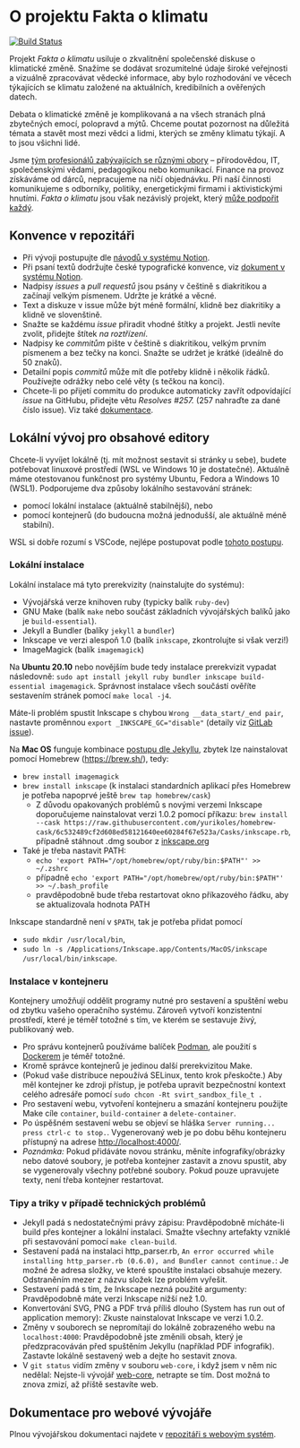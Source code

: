 # O projektu Fakta o klimatu

[![Build Status](https://travis-ci.com/faktaoklimatu/web-cz.svg?branch=master)](https://travis-ci.com/faktaoklimatu/web-cz)

Projekt _Fakta o klimatu_ usiluje o zkvalitnění společenské diskuse o klimatické změně. Snažíme se dodávat srozumitelné údaje široké veřejnosti a vizuálně zpracovávat vědecké informace, aby bylo rozhodování ve věcech týkajících se klimatu založené na aktuálních, kredibilních a ověřených datech.

Debata o klimatické změně je komplikovaná a na všech stranách plná zbytečných emocí, polopravd a mýtů. Chceme poutat pozornost na důležitá témata a stavět most mezi vědci a lidmi, kterých se změny klimatu týkají. A to jsou všichni lidé.

Jsme [tým profesionálů zabývajících se různými obory](CONTRIBUTORS.md) – přírodovědou, IT, společenskými vědami, pedagogikou nebo komunikací. Finance na provoz získáváme od dárců, nepracujeme na ničí objednávku. Při naší činnosti komunikujeme s odborníky, politiky, energetickými firmami i aktivistickými hnutími. _Fakta o klimatu_ jsou však nezávislý projekt, který [může podpořit každý](https://www.darujme.cz/projekt/1203742).

## Konvence v repozitáři

* Při vývoji postupujte dle [návodů v systému Notion](https://faktaoklimatu.notion.site/Workflow-GitHub-57f94afa90864f51845b2be4c553cb6b).
* Při psaní textů dodržujte české typografické konvence, viz [dokument v systému Notion](https://faktaoklimatu.notion.site/Stylistika-a-typografie-86b57bf7662c46738c35e4381e48db47).
* Nadpisy _issues_ a _pull requestů_ jsou psány v češtině s diakritikou a začínají velkým písmenem. Udržte je krátké a věcné.
* Text a diskuze v issue může být méně formální, klidně bez diakritiky a klidně ve slovenštině.
* Snažte se každému _issue_ přiradit vhodné štítky a projekt. Jestli nevíte zvolit, přidejte štítek _na roztřízení_.
* Nadpisy ke _commitům_ pište v češtině s diakritikou, velkým prvním písmenem a bez tečky na konci. Snažte se udržet je krátké (ideálně do 50 znaků).
* Detailní popis _commitů_ může mít dle potřeby klidně i několik řádků. Používejte odrážky nebo celé věty (s tečkou na konci).
* Chcete-li po přijetí commitu do produkce automaticky zavřít odpovídající _issue_ na GitHubu, přidejte větu _Resolves #257._ (257 nahraďte za dané číslo issue). Viz také [dokumentace](https://docs.github.com/en/github/managing-your-work-on-github/linking-a-pull-request-to-an-issue).

## Lokální vývoj pro obsahové editory

Chcete-li vyvíjet lokálně (tj. mít možnost sestavit si stránky u sebe), budete potřebovat linuxové prostředí (WSL ve Windows 10 je dostatečné). Aktuálně máme otestovanou funkčnost pro systémy Ubuntu, Fedora a Windows 10 (WSL1). Podporujeme dva způsoby lokálního sestavování stránek:

* pomocí lokální instalace (aktuálně stabilnější), nebo
* pomocí kontejnerů (do budoucna možná jednodušší, ale aktuálně méně stabilní).

WSL si dobře rozumí s VSCode, nejlépe postupovat podle [tohoto postupu](https://learn.microsoft.com/en-us/windows/wsl/tutorials/wsl-vscode).

### Lokální instalace

Lokální instalace má tyto prerekvizity (nainstalujte do systému):

* Vývojářská verze knihoven ruby (typicky balík `ruby-dev`)
* GNU Make (balík `make` nebo součást základních vývojářských balíků jako je `build-essential`).
* Jekyll a Bundler (balíky `jekyll` a `bundler`)
* Inkscape ve verzi alespoň 1.0 (balík `inkscape`, zkontrolujte si však verzi!)
* ImageMagick (balík `imagemagick`)

Na **Ubuntu 20.10** nebo novějším bude tedy instalace prerekvizit vypadat následovně: `sudo apt install jekyll ruby bundler inkscape build-essential imagemagick`. Správnost instalace všech součástí ověříte sestavením stránek pomocí `make local -j4`.

Máte-li problém spustit Inkscape s chybou `Wrong __data_start/_end pair`, nastavte proměnnou `export _INKSCAPE_GC="disable"` (detaily viz [GitLab issue](https://gitlab.com/inkscape/inkscape/-/issues/1420)).

Na **Mac OS** funguje kombinace [postupu dle Jekyllu](https://jekyllrb.com/docs/installation/macos/), zbytek lze nainstalovat pomocí Homebrew (https://brew.sh/), tedy:
* `brew install imagemagick`
* `brew install inkscape` (k instalaci standardních aplikací přes Homebrew je potřeba napoprvé ještě `brew tap homebrew/cask`)
  * Z důvodu opakovaných problémů s novými verzemi Inkscape doporučujeme nainstalovat verzi 1.0.2 pomocí příkazu: `brew install --cask https://raw.githubusercontent.com/yurikoles/homebrew-cask/6c532489cf2d608ed58121640ee60284f67e523a/Casks/inkscape.rb`, případně stáhnout .dmg soubor z [inkscape.org](https://inkscape.org/release/inkscape-1.0.2/) 
* Také je třeba nastavit PATH: 
  * `echo 'export PATH="/opt/homebrew/opt/ruby/bin:$PATH"' >> ~/.zshrc`
  * případně `echo 'export PATH="/opt/homebrew/opt/ruby/bin:$PATH"' >> ~/.bash_profile`
  * pravděpodobně bude třeba restartovat okno příkazového řádku, aby se aktualizovala hodnota PATH

Inkscape standardně není v `$PATH`, tak je potřeba přidat pomocí
* `sudo mkdir /usr/local/bin`,
* `sudo ln -s /Applications/Inkscape.app/Contents/MacOS/inkscape /usr/local/bin/inkscape`.

### Instalace v kontejneru

Kontejnery umožňují oddělit programy nutné pro sestavení a spuštění webu od zbytku vašeho operačního systému. Zároveň vytvoří konzistentní prostředí, které je téměř totožné s tím, ve kterém se sestavuje živý, publikovaný web.

* Pro správu kontejnerů používáme balíček [Podman](https://podman.io), ale použití s [Dockerem](https://www.docker.com/) je téměř totožné.
* Kromě správce kontejnerů je jedinou další prerekvizitou Make.
* (Pokud vaše distribuce nepoužívá SELinux, tento krok přeskočte.) Aby měl kontejner ke zdroji přístup, je potřeba upravit bezpečnostní kontext celého adresáře pomocí `sudo chcon -Rt svirt_sandbox_file_t .`
* Pro sestavení webu, vytvoření kontejneru a smazání kontejneru použijte Make cíle `container`, `build-container` a `delete-container`.
* Po úspěšném sestavení webu se objeví se hláška `Server running... press ctrl-c to stop.`. Vygenerovaný web je po dobu běhu kontejneru přístupný na adrese <http://localhost:4000/>.
* _Poznámka:_ Pokud přidáváte novou stránku, měníte infografiky/obrázky nebo datové soubory, je potřeba kontejner zastavit a znovu spustit, aby se vygenerovaly všechny potřebné soubory. Pokud pouze upravujete texty, není třeba kontejner restartovat.

### Tipy a triky v případě technických problémů

* Jekyll padá s nedostatečnými právy zápisu: Pravděpodobně mícháte-li build přes kontejner a lokální instalaci. Smažte všechny artefakty vzniklé při sestavování pomocí `make clean-build`.
* Sestavení padá na instalaci http_parser.rb, `An error occurred while installing http_parser.rb (0.6.0), and Bundler cannot continue.`: Je možné že adresa složky, ve které spouštíte instalaci obsahuje mezery. Odstraněním mezer z názvu složek lze problém vyřešit.
* Sestavení padá s tím, že Inkscape nezná použité argumenty: Pravděpodobně máte verzi Inkscape nižší než 1.0.
* Konvertování SVG, PNG a PDF trvá příliš dlouho (System has run out of application memory): Zkuste nainstalovat Inkscape ve verzi 1.0.2.
* Změny v souborech se nepromítají do lokálně zobrazeného webu na `localhost:4000`: Pravděpodobně jste změnili obsah, který je předzpracováván před spuštěním Jekyllu (například PDF infografik). Zastavte lokálně sestavený web a dejte ho sestavit znova.
* V `git status` vidím změny v souboru `web-core`, i když jsem v něm nic nedělal: Nejste-li vývojář [web-core](https://github.com/faktaoklimatu/web-core), netrapte se tím. Dost možná to znova zmizí, až příště sestavíte web.

## Dokumentace pro webové vývojáře

Plnou vývojářskou dokumentaci najdete v [repozitáři s webovým systém](https://github.com/faktaoklimatu/web-core).
